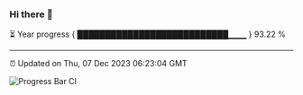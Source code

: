### Hi there 👋

⏳ Year progress { ███████████████████████████▁▁▁ } 93.22 %

---

⏰ Updated on Thu, 07 Dec 2023 06:23:04 GMT

![Progress Bar CI](https://github.com/ZhaoGui/ZhaoGui/workflows/Progress%20Bar%20CI/badge.svg)
